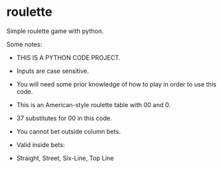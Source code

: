 # roulette
Simple roulette game with python.

Some notes:
- THIS IS A PYTHON CODE PROJECT.

- Inputs are case sensitive.
- You will need some prior knowledge of how to play in order to use this code.
  
- This is an American-style roulette table with 00 and 0.
- 37 substitutes for 00 in this code.
  
- You cannot bet outside column bets.
- Valid inside bets:
- Straight, Street, Six-Line, Top Line
